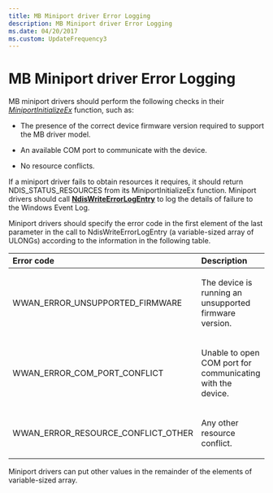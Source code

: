 ```yaml
---
title: MB Miniport driver Error Logging
description: MB Miniport driver Error Logging
ms.date: 04/20/2017
ms.custom: UpdateFrequency3
---
```


# MB Miniport driver Error Logging


MB miniport drivers should perform the following checks in their [*MiniportInitializeEx*](/windows-hardware/drivers/ddi/ndis/nc-ndis-miniport_initialize) function, such as:

-   The presence of the correct device firmware version required to support the MB driver model.

-   An available COM port to communicate with the device.

-   No resource conflicts.

If a miniport driver fails to obtain resources it requires, it should return NDIS\_STATUS\_RESOURCES from its MiniportInitializeEx function. Miniport drivers should call [**NdisWriteErrorLogEntry**](/windows-hardware/drivers/ddi/ndis/nf-ndis-ndiswriteerrorlogentry) to log the details of failure to the Windows Event Log.

Miniport drivers should specify the error code in the first element of the last parameter in the call to NdisWriteErrorLogEntry (a variable-sized array of ULONGs) according to the information in the following table.

<table>
<colgroup>
<col width="50%" />
<col width="50%" />
</colgroup>
<thead>
<tr class="header">
<th align="left">Error code</th>
<th align="left">Description</th>
</tr>
</thead>
<tbody>
<tr class="odd">
<td align="left"><p>WWAN_ERROR_UNSUPPORTED_FIRMWARE</p></td>
<td align="left"><p>The device is running an unsupported firmware version.</p></td>
</tr>
<tr class="even">
<td align="left"><p>WWAN_ERROR_COM_PORT_CONFLICT</p></td>
<td align="left"><p>Unable to open COM port for communicating with the device.</p></td>
</tr>
<tr class="odd">
<td align="left"><p>WWAN_ERROR_RESOURCE_CONFLICT_OTHER</p></td>
<td align="left"><p>Any other resource conflict.</p></td>
</tr>
</tbody>
</table>

 

Miniport drivers can put other values in the remainder of the elements of variable-sized array.

 

